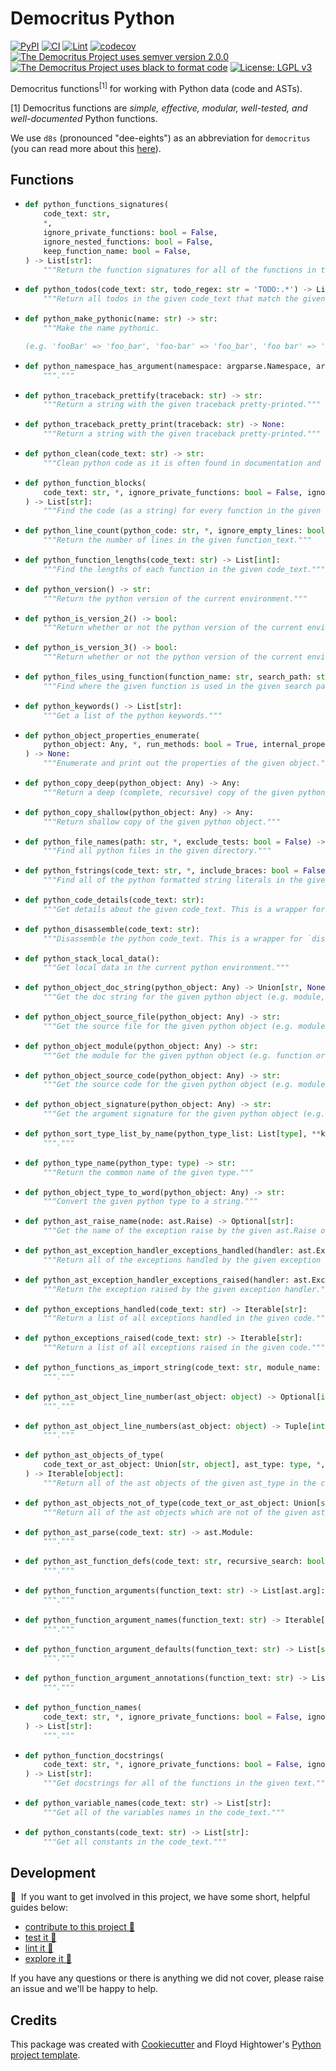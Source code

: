 # Democritus Python

[![PyPI](https://img.shields.io/pypi/v/d8s-python.svg)](https://pypi.python.org/pypi/d8s-python)
[![CI](https://github.com/democritus-project/d8s-python/workflows/CI/badge.svg)](https://github.com/democritus-project/d8s-python/actions)
[![Lint](https://github.com/democritus-project/d8s-python/workflows/Lint/badge.svg)](https://github.com/democritus-project/d8s-python/actions)
[![codecov](https://codecov.io/gh/democritus-project/d8s-python/branch/main/graph/badge.svg?token=V0WOIXRGMM)](https://codecov.io/gh/democritus-project/d8s-python)
[![The Democritus Project uses semver version 2.0.0](https://img.shields.io/badge/-semver%20v2.0.0-22bfda)](https://semver.org/spec/v2.0.0.html)
[![The Democritus Project uses black to format code](https://img.shields.io/badge/code%20style-black-000000.svg)](https://github.com/psf/black)
[![License: LGPL v3](https://img.shields.io/badge/License-LGPL%20v3-blue.svg)](https://choosealicense.com/licenses/lgpl-3.0/)

Democritus functions<sup>[1]</sup> for working with Python data (code and ASTs).

[1] Democritus functions are <i>simple, effective, modular, well-tested, and well-documented</i> Python functions.

We use `d8s` (pronounced "dee-eights") as an abbreviation for `democritus` (you can read more about this [here](https://github.com/democritus-project/roadmap#what-is-d8s)).

## Functions

  - ```python
    def python_functions_signatures(
        code_text: str,
        *,
        ignore_private_functions: bool = False,
        ignore_nested_functions: bool = False,
        keep_function_name: bool = False,
    ) -> List[str]:
        """Return the function signatures for all of the functions in the given code_text."""
    ```
  - ```python
    def python_todos(code_text: str, todo_regex: str = 'TODO:.*') -> List[str]:
        """Return all todos in the given code_text that match the given todo_regex."""
    ```
  - ```python
    def python_make_pythonic(name: str) -> str:
        """Make the name pythonic.
    
    (e.g. 'fooBar' => 'foo_bar', 'foo-bar' => 'foo_bar', 'foo bar' => 'foo_bar', 'Foo Bar' => 'foo_bar')."""
    ```
  - ```python
    def python_namespace_has_argument(namespace: argparse.Namespace, argument_name: str) -> bool:
        """."""
    ```
  - ```python
    def python_traceback_prettify(traceback: str) -> str:
        """Return a string with the given traceback pretty-printed."""
    ```
  - ```python
    def python_traceback_pretty_print(traceback: str) -> None:
        """Return a string with the given traceback pretty-printed."""
    ```
  - ```python
    def python_clean(code_text: str) -> str:
        """Clean python code as it is often found in documentation and snippets."""
    ```
  - ```python
    def python_function_blocks(
        code_text: str, *, ignore_private_functions: bool = False, ignore_nested_functions: bool = False
    ) -> List[str]:
        """Find the code (as a string) for every function in the given code_text."""
    ```
  - ```python
    def python_line_count(python_code: str, *, ignore_empty_lines: bool = True) -> int:
        """Return the number of lines in the given function_text."""
    ```
  - ```python
    def python_function_lengths(code_text: str) -> List[int]:
        """Find the lengths of each function in the given code_text."""
    ```
  - ```python
    def python_version() -> str:
        """Return the python version of the current environment."""
    ```
  - ```python
    def python_is_version_2() -> bool:
        """Return whether or not the python version of the current environment is v2.x."""
    ```
  - ```python
    def python_is_version_3() -> bool:
        """Return whether or not the python version of the current environment is v3.x."""
    ```
  - ```python
    def python_files_using_function(function_name: str, search_path: str) -> List[str]:
        """Find where the given function is used in the given search path."""
    ```
  - ```python
    def python_keywords() -> List[str]:
        """Get a list of the python keywords."""
    ```
  - ```python
    def python_object_properties_enumerate(
        python_object: Any, *, run_methods: bool = True, internal_properties: bool = True
    ) -> None:
        """Enumerate and print out the properties of the given object."""
    ```
  - ```python
    def python_copy_deep(python_object: Any) -> Any:
        """Return a deep (complete, recursive) copy of the given python object."""
    ```
  - ```python
    def python_copy_shallow(python_object: Any) -> Any:
        """Return shallow copy of the given python object."""
    ```
  - ```python
    def python_file_names(path: str, *, exclude_tests: bool = False) -> List[str]:
        """Find all python files in the given directory."""
    ```
  - ```python
    def python_fstrings(code_text: str, *, include_braces: bool = False) -> Iterator[str]:
        """Find all of the python formatted string literals in the given text. See https://realpython.com/python-f-strings/ for more details about f-strings."""
    ```
  - ```python
    def python_code_details(code_text: str):
        """Get details about the given code_text. This is a wrapper for `dis.code_info`"""
    ```
  - ```python
    def python_disassemble(code_text: str):
        """Disassemble the python code_text. This is a wrapper for `dis.dis`"""
    ```
  - ```python
    def python_stack_local_data():
        """Get local data in the current python environment."""
    ```
  - ```python
    def python_object_doc_string(python_object: Any) -> Union[str, None]:
        """Get the doc string for the given python object (e.g. module, function, or class)."""
    ```
  - ```python
    def python_object_source_file(python_object: Any) -> str:
        """Get the source file for the given python object (e.g. module, function, or class)."""
    ```
  - ```python
    def python_object_module(python_object: Any) -> str:
        """Get the module for the given python object (e.g. function or class)."""
    ```
  - ```python
    def python_object_source_code(python_object: Any) -> str:
        """Get the source code for the given python object (e.g. module, function, or class)."""
    ```
  - ```python
    def python_object_signature(python_object: Any) -> str:
        """Get the argument signature for the given python object (e.g. module, function, or class)."""
    ```
  - ```python
    def python_sort_type_list_by_name(python_type_list: List[type], **kwargs) -> List[type]:
        """."""
    ```
  - ```python
    def python_type_name(python_type: type) -> str:
        """Return the common name of the given type."""
    ```
  - ```python
    def python_object_type_to_word(python_object: Any) -> str:
        """Convert the given python type to a string."""
    ```
  - ```python
    def python_ast_raise_name(node: ast.Raise) -> Optional[str]:
        """Get the name of the exception raise by the given ast.Raise object."""
    ```
  - ```python
    def python_ast_exception_handler_exceptions_handled(handler: ast.ExceptHandler) -> Optional[Iterable[str]]:
        """Return all of the exceptions handled by the given exception handler."""
    ```
  - ```python
    def python_ast_exception_handler_exceptions_raised(handler: ast.ExceptHandler) -> Optional[Iterable[str]]:
        """Return the exception raised by the given exception handler."""
    ```
  - ```python
    def python_exceptions_handled(code_text: str) -> Iterable[str]:
        """Return a list of all exceptions handled in the given code."""
    ```
  - ```python
    def python_exceptions_raised(code_text: str) -> Iterable[str]:
        """Return a list of all exceptions raised in the given code."""
    ```
  - ```python
    def python_functions_as_import_string(code_text: str, module_name: str) -> str:
        """."""
    ```
  - ```python
    def python_ast_object_line_number(ast_object: object) -> Optional[int]:
        """."""
    ```
  - ```python
    def python_ast_object_line_numbers(ast_object: object) -> Tuple[int, int]:
        """."""
    ```
  - ```python
    def python_ast_objects_of_type(
        code_text_or_ast_object: Union[str, object], ast_type: type, *, recursive_search: bool = True
    ) -> Iterable[object]:
        """Return all of the ast objects of the given ast_type in the code_text_or_ast_object."""
    ```
  - ```python
    def python_ast_objects_not_of_type(code_text_or_ast_object: Union[str, object], ast_type: type) -> Iterable[object]:
        """Return all of the ast objects which are not of the given ast_type in the code_text_or_ast_object."""
    ```
  - ```python
    def python_ast_parse(code_text: str) -> ast.Module:
        """."""
    ```
  - ```python
    def python_ast_function_defs(code_text: str, recursive_search: bool = True) -> Iterable[ast.FunctionDef]:
        """."""
    ```
  - ```python
    def python_function_arguments(function_text: str) -> List[ast.arg]:
        """."""
    ```
  - ```python
    def python_function_argument_names(function_text: str) -> Iterable[str]:
        """."""
    ```
  - ```python
    def python_function_argument_defaults(function_text: str) -> List[str]:
        """."""
    ```
  - ```python
    def python_function_argument_annotations(function_text: str) -> List[str]:
        """."""
    ```
  - ```python
    def python_function_names(
        code_text: str, *, ignore_private_functions: bool = False, ignore_nested_functions: bool = False
    ) -> List[str]:
        """."""
    ```
  - ```python
    def python_function_docstrings(
        code_text: str, *, ignore_private_functions: bool = False, ignore_nested_functions: bool = False
    ) -> List[str]:
        """Get docstrings for all of the functions in the given text."""
    ```
  - ```python
    def python_variable_names(code_text: str) -> List[str]:
        """Get all of the variables names in the code_text."""
    ```
  - ```python
    def python_constants(code_text: str) -> List[str]:
        """Get all constants in the code_text."""
    ```

## Development

👋 &nbsp;If you want to get involved in this project, we have some short, helpful guides below:

- [contribute to this project 🥇][contributing]
- [test it 🧪][local-dev]
- [lint it 🧹][local-dev]
- [explore it 🔭][local-dev]

If you have any questions or there is anything we did not cover, please raise an issue and we'll be happy to help.

## Credits

This package was created with [Cookiecutter](https://github.com/audreyr/cookiecutter) and Floyd Hightower's [Python project template](https://github.com/fhightower-templates/python-project-template).

[contributing]: https://github.com/democritus-project/.github/blob/main/CONTRIBUTING.md#contributing-a-pr-
[local-dev]: https://github.com/democritus-project/.github/blob/main/CONTRIBUTING.md#local-development-
